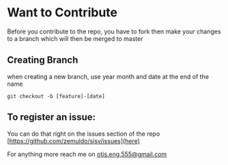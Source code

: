 # Want to Contribute

Before you contribute to the repo, you have to fork then make your changes to a branch which will then be merged to master
## Creating Branch
when creating a new branch, use year month and date at the end of the name
```
git checkout -b [feature]-[date]

```

## To register an issue:

You can do that right on the issues section of the repo [https://github.com/zemuldo/sjsv/issues](here)

For anything more reach me on otis.eng.555@gmail.com
